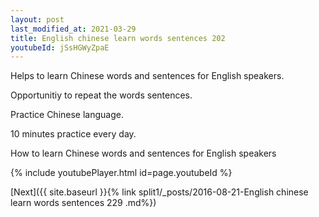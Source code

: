 ```yaml
---
layout: post
last_modified_at: 2021-03-29
title: English chinese learn words sentences 202 
youtubeId: jSsHGWyZpaE
---
```

 
 
Helps to learn Chinese words and sentences for English speakers.

Opportunitiy to repeat the words sentences. 

Practice Chinese language. 
 
10 minutes practice every day. 
 
How to learn Chinese words and sentences for English speakers 
 
{% include youtubePlayer.html id=page.youtubeId %}
 
 
[Next]({{ site.baseurl }}{% link  split1/_posts/2016-08-21-English chinese learn words sentences 229 .md%})
 
